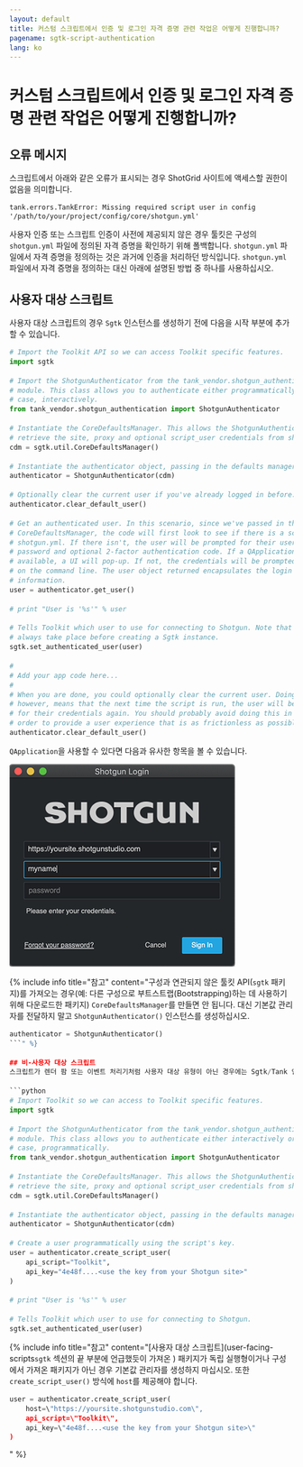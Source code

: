 ```yaml
---
layout: default
title: 커스텀 스크립트에서 인증 및 로그인 자격 증명 관련 작업은 어떻게 진행합니까?
pagename: sgtk-script-authentication
lang: ko
---
```


# 커스텀 스크립트에서 인증 및 로그인 자격 증명 관련 작업은 어떻게 진행합니까?

## 오류 메시지
스크립트에서 아래와 같은 오류가 표시되는 경우 ShotGrid 사이트에 액세스할 권한이 없음을 의미합니다.

```text
tank.errors.TankError: Missing required script user in config '/path/to/your/project/config/core/shotgun.yml'
```
사용자 인증 또는 스크립트 인증이 사전에 제공되지 않은 경우 툴킷은 구성의 `shotgun.yml` 파일에 정의된 자격 증명을 확인하기 위해 폴백합니다.
`shotgun.yml` 파일에서 자격 증명을 정의하는 것은 과거에 인증을 처리하던 방식입니다.
`shotgun.yml` 파일에서 자격 증명을 정의하는 대신 아래에 설명된 방법 중 하나를 사용하십시오.

## 사용자 대상 스크립트
사용자 대상 스크립트의 경우 `Sgtk` 인스턴스를 생성하기 전에 다음을 시작 부분에 추가할 수 있습니다.

```python
# Import the Toolkit API so we can access Toolkit specific features.
import sgtk

# Import the ShotgunAuthenticator from the tank_vendor.shotgun_authentication
# module. This class allows you to authenticate either programmatically or, in this
# case, interactively.
from tank_vendor.shotgun_authentication import ShotgunAuthenticator

# Instantiate the CoreDefaultsManager. This allows the ShotgunAuthenticator to
# retrieve the site, proxy and optional script_user credentials from shotgun.yml
cdm = sgtk.util.CoreDefaultsManager()

# Instantiate the authenticator object, passing in the defaults manager.
authenticator = ShotgunAuthenticator(cdm)

# Optionally clear the current user if you've already logged in before.
authenticator.clear_default_user()

# Get an authenticated user. In this scenario, since we've passed in the
# CoreDefaultsManager, the code will first look to see if there is a script_user inside
# shotgun.yml. If there isn't, the user will be prompted for their username,
# password and optional 2-factor authentication code. If a QApplication is
# available, a UI will pop-up. If not, the credentials will be prompted
# on the command line. The user object returned encapsulates the login
# information.
user = authenticator.get_user()

# print "User is '%s'" % user

# Tells Toolkit which user to use for connecting to Shotgun. Note that this should
# always take place before creating a Sgtk instance.
sgtk.set_authenticated_user(user)

#
# Add your app code here...
#
# When you are done, you could optionally clear the current user. Doing so
# however, means that the next time the script is run, the user will be prompted
# for their credentials again. You should probably avoid doing this in
# order to provide a user experience that is as frictionless as possible.
authenticator.clear_default_user()
```

`QApplication`을 사용할 수 있다면 다음과 유사한 항목을 볼 수 있습니다.

![](./images/sign_in_window.png)

{% include info title="참고" content="구성과 연관되지 않은 툴킷 API(`sgtk` 패키지)를 가져오는 경우(예: 다른 구성으로 부트스트랩(Bootstrapping)하는 데 사용하기 위해 다운로드한 패키지) `CoreDefaultsManager`를 만들면 안 됩니다. 대신 기본값 관리자를 전달하지 말고 `ShotgunAuthenticator()` 인스턴스를 생성하십시오.
```python
authenticator = ShotgunAuthenticator()
```" %}

## 비-사용자 대상 스크립트
스크립트가 렌더 팜 또는 이벤트 처리기처럼 사용자 대상 유형이 아닌 경우에는 Sgtk/Tank 인스턴스를 생성하기 전에 다음을 시작 부분에 추가할 수 있습니다.

```python
# Import Toolkit so we can access to Toolkit specific features.
import sgtk

# Import the ShotgunAuthenticator from the tank_vendor.shotgun_authentication
# module. This class allows you to authenticate either interactively or, in this
# case, programmatically.
from tank_vendor.shotgun_authentication import ShotgunAuthenticator

# Instantiate the CoreDefaultsManager. This allows the ShotgunAuthenticator to
# retrieve the site, proxy and optional script_user credentials from shotgun.yml
cdm = sgtk.util.CoreDefaultsManager()

# Instantiate the authenticator object, passing in the defaults manager.
authenticator = ShotgunAuthenticator(cdm)

# Create a user programmatically using the script's key.
user = authenticator.create_script_user(
    api_script="Toolkit",
    api_key="4e48f....<use the key from your Shotgun site>"
)

# print "User is '%s'" % user

# Tells Toolkit which user to use for connecting to Shotgun.
sgtk.set_authenticated_user(user)
```

{% include info title="참고" content="[사용자 대상 스크립트](user-facing-scripts`sgtk` 섹션의 끝 부분에 언급했듯이 가져온 ) 패키지가 독립 실행형이거나 구성에서 가져온 패키지가 아닌 경우 기본값 관리자를 생성하지 마십시오. 또한 `create_script_user()` 방식에 `host`를 제공해야 합니다.

```python
user = authenticator.create_script_user(
    host=\"https://yoursite.shotgunstudio.com\",
    api_script=\"Toolkit\",
    api_key=\"4e48f....<use the key from your Shotgun site>\"
)
```
" %}
